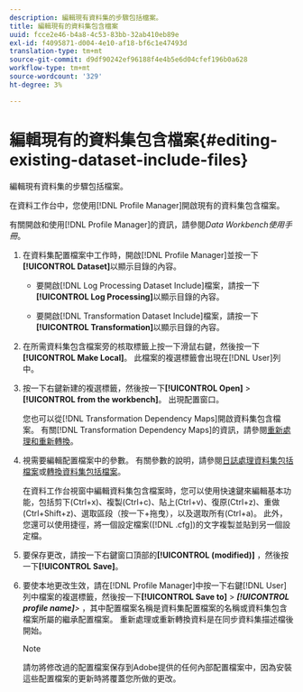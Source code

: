 ```yaml
---
description: 編輯現有資料集的步驟包括檔案。
title: 編輯現有的資料集包含檔案
uuid: fcce2e46-b4a8-4c53-83bb-32ab410eb89e
exl-id: f4095871-d004-4e10-af18-bf6c1e47493d
translation-type: tm+mt
source-git-commit: d9df90242ef96188f4e4b5e6d04cfef196b0a628
workflow-type: tm+mt
source-wordcount: '329'
ht-degree: 3%

---
```


# 編輯現有的資料集包含檔案{#editing-existing-dataset-include-files}

編輯現有資料集的步驟包括檔案。

在資料工作台中，您使用[!DNL Profile Manager]開啟現有的資料集包含檔案。

有關開啟和使用[!DNL Profile Manager]的資訊，請參閱&#x200B;*Data Workbench使用手冊*。

1. 在資料集配置檔案中工作時，開啟[!DNL Profile Manager]並按一下&#x200B;**[!UICONTROL Dataset]**&#x200B;以顯示目錄的內容。

   * 要開啟[!DNL Log Processing Dataset Include]檔案，請按一下&#x200B;**[!UICONTROL Log Processing]**&#x200B;以顯示目錄的內容。

   * 要開啟[!DNL Transformation Dataset Include]檔案，請按一下&#x200B;**[!UICONTROL Transformation]**&#x200B;以顯示目錄的內容。

1. 在所需資料集包含檔案旁的核取標籤上按一下滑鼠右鍵，然後按一下&#x200B;**[!UICONTROL Make Local]**。 此檔案的複選標籤會出現在[!DNL User]列中。
1. 按一下右鍵新建的複選標籤，然後按一下&#x200B;**[!UICONTROL Open]** > **[!UICONTROL from the workbench]**。 出現配置窗口。

   您也可以從[!DNL Transformation Dependency Maps]開啟資料集包含檔案。 有關[!DNL Transformation Dependency Maps]的資訊，請參閱[重新處理和重新轉換](../../../../home/c-dataset-const-proc/c-reproc-retrans/c-unst-reproc-retrans.md)。

1. 視需要編輯配置檔案中的參數。 有關參數的說明，請參閱[日誌處理資料集包括檔案](../../../../home/c-dataset-const-proc/c-dataset-inc-files/c-types-dataset-inc-files/c-log-proc-dataset-inc-files/c-log-proc-dataset-inc-files.md#concept-999475a22519432e98844622ca95b6ab)或[轉換資料集包括檔案](../../../../home/c-dataset-const-proc/c-dataset-inc-files/c-types-dataset-inc-files/c-trans-dataset-inc-files.md#concept-c64aa78ed9ce40b8a0f4932c82ff5ace)。

   在資料工作台視窗中編輯資料集包含檔案時，您可以使用快速鍵來編輯基本功能，包括剪下(Ctrl+x)、複製(Ctrl+c)、貼上(Ctrl+v)、復原(Ctrl+z)、重做(Ctrl+Shift+z)、選取區段（按一下+拖曳），以及選取所有(Ctrl+a)。 此外，您還可以使用捷徑，將一個設定檔案([!DNL .cfg])的文字複製並貼到另一個設定檔。

1. 要保存更改，請按一下右鍵窗口頂部的&#x200B;**[!UICONTROL (modified)]** ，然後按一下&#x200B;**[!UICONTROL Save]**。
1. 要使本地更改生效，請在[!DNL Profile Manager]中按一下右鍵[!DNL User]列中檔案的複選標籤，然後按一下&#x200B;**[!UICONTROL Save to]** > ***[!UICONTROL profile name]**>* ，其中配置檔案名稱是資料集配置檔案的名稱或資料集包含檔案所屬的繼承配置檔案。 重新處理或重新轉換資料是在同步資料集描述檔後開始。

   >[!NOTE]
   >
   >請勿將修改過的配置檔案保存到Adobe提供的任何內部配置檔案中，因為安裝這些配置檔案的更新時將覆蓋您所做的更改。

